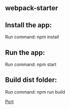 ## webpack-starter

## Install the app:
Run command: npm install

## Run the app:
Run command: npm start

## Build dist folder:
Run command: npm run build

[Port](http://localhost:3000/)